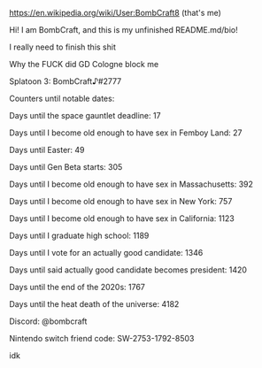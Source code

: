https://en.wikipedia.org/wiki/User:BombCraft8 (that's me)

Hi! I am BombCraft, and this is my unfinished README.md/bio!

I really need to finish this shit

Why the FUCK did GD Cologne block me

Splatoon 3: BombCraft♪#2777

Counters until notable dates:

Days until the space gauntlet deadline: 17

Days until I become old enough to have sex in Femboy Land: 27

Days until Easter: 49

Days until Gen Beta starts: 305

Days until I become old enough to have sex in Massachusetts: 392

Days until I become old enough to have sex in New York: 757

Days until I become old enough to have sex in California: 1123

Days until I graduate high school: 1189

Days until I vote for an actually good candidate: 1346

Days until said actually good candidate becomes president: 1420

Days until the end of the 2020s: 1767

Days until the heat death of the universe: 4182

Discord: @bombcraft

Nintendo switch friend code: SW-2753-1792-8503

idk
